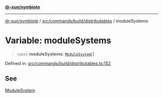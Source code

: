 [**@-xun/symbiote**](../../../../../README.md)

***

[@-xun/symbiote](../../../../../README.md) / [src/commands/build/distributables](../README.md) / moduleSystems

# Variable: moduleSystems

> `const` **moduleSystems**: [`ModuleSystem`](../enumerations/ModuleSystem.md)[]

Defined in: [src/commands/build/distributables.ts:152](https://github.com/Xunnamius/symbiote/blob/a0fabf117a4e10cf68aa181dc5bfba0344eaceea/src/commands/build/distributables.ts#L152)

## See

[ModuleSystem](../enumerations/ModuleSystem.md)
